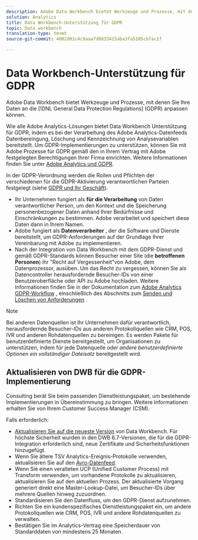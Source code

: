 ```yaml
---
description: Adobe Data Workbench bietet Werkzeuge und Prozesse, mit denen Sie Ihre Daten entsprechend den allgemeinen Datenschutzbestimmungen (GDPR) bereitstellen können.
solution: Analytics
title: Data Workbench-Unterstützung für GDPR
topic: Data workbench
translation-type: tm+mt
source-git-commit: 4002d01c4c9aaa7d8833415aba3fa5105cb7ac1f

---
```



# Data Workbench-Unterstützung für GDPR

Adobe Data Workbench bietet Werkzeuge und Prozesse, mit denen Sie Ihre Daten an die [!DNL General Data Protection Regulations] (GDPR) anpassen können.

Wie alle Adobe Analytics-Lösungen bietet Data Workbench Unterstützung für GDPR, indem es bei der Verarbeitung des Adobe Analytics-Datenfeeds Datenbereingung, Löschung und Kennzeichnung von Analysevariablen bereitstellt. Um GDPR-Implementierungen zu unterstützen, können Sie mit Adobe Prozesse für GDPR gemäß den in Ihrem Vertrag mit Adobe festgelegten Berechtigungen Ihrer Firma einrichten. Weitere Informationen finden Sie unter [Adobe Analytics und GDPR](https://docs.adobe.com/content/help/en/analytics/admin/data-governance/an-gdpr-overview.html).

In der GDPR-Verordnung werden die Rollen und Pflichten der verschiedenen für die GDPR-Aktivierung verantwortlichen Parteien festgelegt (siehe [GDPR und Ihr Geschäft](https://www.adobe.com/de/privacy/general-data-protection-regulation.html)).

* Ihr Unternehmen fungiert als **für die Verarbeitung** von Daten verantwortlicher Person, um den Kontext und die Speicherung personenbezogener Daten anhand Ihrer Bedürfnisse und Einschränkungen zu bestimmen. Adobe verarbeitet und speichert diese Daten dann in Ihrem Namen.
* Adobe fungiert als **Datenverarbeiter** , der die Software und Dienste bereitstellt, um GDPR-Anforderungen auf der Grundlage Ihrer Vereinbarung mit Adobe zu implementieren.
* Nach der Integration von Data Workbench mit dem GDPR-Dienst und gemäß GDPR-Standards können Besucher einer Site (die **betroffenen Personen**) ihr &quot;Recht auf Vergessenheit&quot;von Adobe, dem Datenprozessor, ausüben. Um das Recht zu vergessen, können Sie als Datencontroller herausfordernde Besucher-IDs von einer Benutzeroberfläche oder API zu Adobe hochladen. Weitere Informationen finden Sie in der Dokumentation zum [Adobe Analytics GDPR-Workflow](https://docs.adobe.com/help/en/analytics/admin/data-governance/an-gdpr-workflow.html) , einschließlich des Abschnitts zum [Senden und Löschen von Anforderungen](https://docs.adobe.com/content/help/en/analytics/admin/data-governance/gdpr-submit-access-delete.html) .

>[!NOTE]
>
>Bei anderen Datenquellen ist Ihr Unternehmen dafür verantwortlich, herausfordernde Besucher-IDs aus anderen Protokollquellen wie CRM, POS, IVR und anderen Rohdatenquellen zu bereinigen. Es werden Pakete für benutzerdefinierte Dienste bereitgestellt, um Organisationen zu unterstützen, indem für jede Datenquelle _oder andere benutzerdefinierte Optionen ein vollständiger Dateisatz_ bereitgestellt wird.

## Aktualisieren von DWB für die GDPR-Implementierung

Consulting berät Sie beim passenden Dienstleistungspaket, um bestehende Implementierungen in Übereinstimmung zu bringen. Weitere Informationen erhalten Sie von Ihrem Customer Success Manager (CSM).

Falls erforderlich:

* [Aktualisieren Sie auf die neueste Version](https://docs.adobe.com/content/help/en/data-workbench/using/release-notes/release-notes.html) von Data Workbench. Für höchste Sicherheit wurden in den DWB 6.7-Versionen, die für die GDPR-Integration erforderlich sind, neue Zertifikate und Sicherheitsfunktionen hinzugefügt.
* Wenn Sie ältere TSV Analytics-Ereignis-Protokolle verwenden, aktualisieren Sie auf den [Avro-Datenfeed](https://docs.adobe.com/content/help/en/data-workbench/using/dataset/log-proc-config-file/c-log-sources.html#section-9a824b4c3d5549e7952a7111232035b2).
* Wenn Sie einen veralteten UCP (Unified Customer Process) mit Transform verwenden, um vorhandene Protokolle zu aktualisieren, aktualisieren Sie auf den aktuellen Prozess. Der aktualisierte Vorgang generiert direkt eine Master-Lookup-Datei, um Besucher-IDs über mehrere Quellen hinweg zuzuordnen.
* Standardisieren Sie den Datenfluss, um den GDPR-Dienst aufzunehmen.
* Richten Sie ein kundenspezifisches Dienstleistungspaket ein, um andere Protokollquellen wie CRM, POS, IVR und andere Rohdatenquellen zu verwalten.
* Bestätigen Sie im Analytics-Vertrag eine Speicherdauer von Standarddaten von mindestens 25 Monaten.
